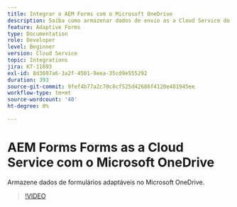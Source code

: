 ```yaml
---
title: Integrar o AEM Forms com o Microsoft OneDrive
description: Saiba como armazenar dados de envio as a Cloud Service do Adobe Experience Manager Forms no Microsoft OneDrive.
feature: Adaptive Forms
type: Documentation
role: Developer
level: Beginner
version: Cloud Service
topic: Integrations
jira: KT-11893
exl-id: 8d3697a6-3a2f-4501-9eea-35cd9e555292
duration: 393
source-git-commit: 9fef4b77a2c70c8cf525d42686f4120e481945ee
workflow-type: tm+mt
source-wordcount: '40'
ht-degree: 0%

---
```


# AEM Forms Forms as a Cloud Service com o Microsoft OneDrive

Armazene dados de formulários adaptáveis no Microsoft OneDrive.

>[!VIDEO](https://video.tv.adobe.com/v/3415792/?quality=12&learn=on)
